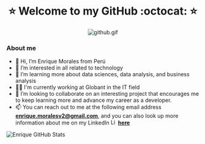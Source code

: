 <h1 align="center">⭐️ Welcome to my GitHub :octocat: ⭐️</h1>
<p align="center">
  <img src="https://media.giphy.com/media/qgQUggAC3Pfv687qPC/giphy.gif" alt="github.gif" border="0">
</p>

### About me
- 👋 Hi, I’m Enrique Morales from Perú
- 👀 I’m interested in all related to technology
- 🌱 I’m learning more about data sciences, data analysis, and business analysis
- 🐱‍🏍 I'm currently working at Globant in the IT field
- 💞️ I’m looking to collaborate on an interesting project that encourages me to keep learning more and advance my career as a developer.
- 📫 You can reach out to me at the following email address **enrique.moralesv2@gmail.com**, and you can also look up more information about me on my LinkedIn <img src="https://cdn.jsdelivr.net/npm/simple-icons@v3/icons/linkedin.svg" alt="LinkedIn" width='15'>
  [**here**](https://www.linkedin.com/in/enriquemoralesv)

<!---
enriquemoralesvite/enriquemoralesvite is a ✨ special ✨ repository because its `README.md` (this file) appears on your GitHub profile.
You can click the Preview link to take a look at your changes.
--->
  
<img src="https://github-readme-stats.vercel.app/api?username=enriquemoralesvite&show_icons=true&hide_border=true&count_private=true&theme=shades-of-red&icon_color=fad000" alt="Enrique GitHub Stats">
